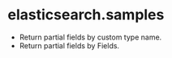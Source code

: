# elasticsearch.samples

- Return partial fields by custom type name.
- Return partial fields by Fields.
